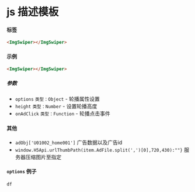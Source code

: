 # js 描述模板
#### 标签
```html
<ImgSwiper></ImgSwiper>
```

#### 示例
```html
<ImgSwiper></ImgSwiper>
```

##### 参数

* `options` `类型：Object` - 轮播属性设置
* `height` `类型：Number` - 设置轮播高度
* `onAdClick` `类型：Function` - 轮播点击事件

#### 其他
* `adObj['U01002_home001']` 广告数据以及广告id
* `window.H5Api.urlThumbPath(item.AdFile.split(',')[0],720,430):""}` 服务器压缩图片至指定
#### `options` 例子

```js
df
```